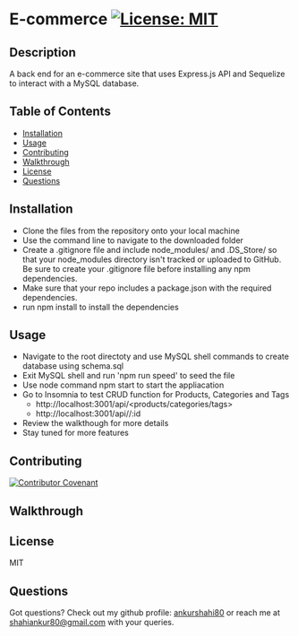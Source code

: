 # E-commerce             [![License: MIT](https://img.shields.io/badge/License-MIT-yellow.svg)](https://opensource.org/licenses/MIT)

## Description
A back end for an e-commerce site that uses Express.js API and Sequelize to interact with a MySQL database.


## Table of Contents
 * [Installation](#installation)
 * [Usage](#usage)
 * [Contributing](#contributing)
 * [Walkthrough](#walkthrough)
 * [License](#license)
 * [Questions](#questions)

## Installation
  - Clone the files from the repository onto your local machine
  - Use the command line to navigate to the downloaded folder
  - Create a .gitignore file and include node_modules/ and .DS_Store/ so that your node_modules directory isn't tracked or uploaded to GitHub. Be sure to create your .gitignore file before installing any npm dependencies.
  - Make sure that your repo includes a package.json with the required dependencies. 
  - run npm install to install the dependencies


## Usage
  - Navigate to the root directoty and use MySQL shell commands to create database using schema.sql
  - Exit MySQL shell and run 'npm run speed' to seed the file
  - Use node command npm start to start the appliacation
  - Go to Insomnia to test CRUD function for Products, Categories and Tags
    - http://localhost:3001/api/<products/categories/tags>
    - http://localhost:3001/api/<pr>/:id
  - Review the walkthough for more details
  - Stay tuned for more features

## Contributing
  [![Contributor Covenant](https://img.shields.io/badge/Contributor%20Covenant-2.0-4baaaa.svg)](code_of_conduct.md)

## Walkthrough


## License
MIT

## Questions
Got questions? Check out my github profile: [ankurshahi80](https://github.com/ankurshahi80)
or reach me at shahiankur80@gmail.com with your queries.
